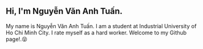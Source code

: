 ## Hi, I'm Nguyễn Văn Anh Tuấn.

My name is Nguyễn Văn Anh Tuấn. I am a student at Industrial University of Ho Chi Minh City. I rate myself as a hard worker. Welcome to my Github page!.😝
